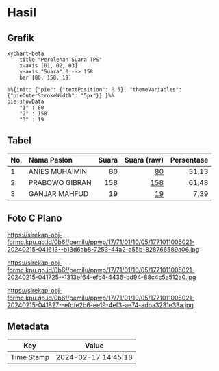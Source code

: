 # Hasil

## Grafik

```mermaid
xychart-beta
    title "Perolehan Suara TPS"
    x-axis [01, 02, 03]
    y-axis "Suara" 0 --> 158
    bar [80, 158, 19]
```

```mermaid
%%{init: {"pie": {"textPosition": 0.5}, "themeVariables": {"pieOuterStrokeWidth": "5px"}} }%%
pie showData
    "1" : 80
    "2" : 158
    "3" : 19
```

## Tabel

| No. | Nama Paslon    | Suara | Suara (raw) | Persentase |
|:--- |:-------------- | -----:| -----------:| ----------:|
| 1   | ANIES MUHAIMIN | 80    | [80][p-1]   | 31,13      |
| 2   | PRABOWO GIBRAN | 158   | [158][p-2]  | 61,48      |
| 3   | GANJAR MAHFUD  | 19    | [19][p-3]   | 7,39       |


[p-1]: https://github.com/gigit-pemilu/pemilu-2024-17-bengkulu/blob/main/pilpres/hitung-suara/sub/17-bengkulu/sub/71-kota-bengkulu/sub/01-selebar/sub/1005-betungan/sub/021-tps/sub/paslon-1.txt
[p-2]: https://github.com/gigit-pemilu/pemilu-2024-17-bengkulu/blob/main/pilpres/hitung-suara/sub/17-bengkulu/sub/71-kota-bengkulu/sub/01-selebar/sub/1005-betungan/sub/021-tps/sub/paslon-2.txt
[p-3]: https://github.com/gigit-pemilu/pemilu-2024-17-bengkulu/blob/main/pilpres/hitung-suara/sub/17-bengkulu/sub/71-kota-bengkulu/sub/01-selebar/sub/1005-betungan/sub/021-tps/sub/paslon-3.txt

## Foto C Plano

https://sirekap-obj-formc.kpu.go.id/0b6f/pemilu/ppwp/17/71/01/10/05/1771011005021-20240215-041613--b13d6ab8-7253-44a2-a55b-828766589a06.jpg

https://sirekap-obj-formc.kpu.go.id/0b6f/pemilu/ppwp/17/71/01/10/05/1771011005021-20240215-041725--1313ef64-efc4-4436-bd94-88c4c5a512a0.jpg

https://sirekap-obj-formc.kpu.go.id/0b6f/pemilu/ppwp/17/71/01/10/05/1771011005021-20240215-041827--efdfe2b6-ee19-4ef3-ae74-adba3231e33a.jpg


## Metadata

| Key        | Value               |
| ---------- | ------------------- |
| Time Stamp | 2024-02-17 14:45:18 |



